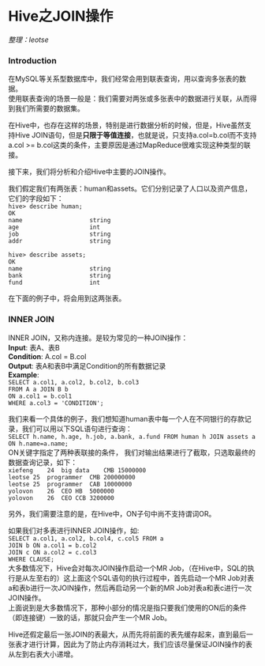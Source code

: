 # Hive之JOIN操作
_整理：leotse_

### Introduction
在MySQL等关系型数据库中，我们经常会用到联表查询，用以查询多张表的数据。  
使用联表查询的场景一般是：我们需要对两张或多张表中的数据进行关联，从而得到我们所需要的数据集。  

在Hive中，也存在这样的场景，特别是进行数据分析的时候，但是，Hive虽然支持Hive JOIN语句，但是**只限于等值连接**，也就是说，只支持a.col=b.col而不支持a.col >= b.col这类的条件，主要原因是通过MapReduce很难实现这种类型的联接。

接下来，我们将分析和介绍Hive中主要的JOIN操作。

我们假定我们有两张表：human和assets。它们分别记录了人口以及资产信息，它们的字段如下：  
`hive> describe human;`  
`OK`  
`name                	string`             	                    
`age                 	int`         	                    
`job                 	string`                	                    
`addr                	string`  

`hive> describe assets;`  
`OK`  
`name                	string`                	                    
`bank                	string`                	                    
`fund                	int`  

在下面的例子中，将会用到这两张表。

### INNER JOIN
INNER JOIN，又称内连接。是较为常见的一种JOIN操作：  
**Input**: 表A、表B  
**Condition**: A.col = B.col   
**Output**: 表A和表B中满足Condition的所有数据记录   
**Example**:   
`SELECT a.col1, a.col2, b.col2, b.col3`  
`FROM A a JOIN B b`  
`ON a.col1 = b.col1`  
`WHERE a.col3 = 'CONDITION';`  

我们来看一个具体的例子，我们想知道human表中每一个人在不同银行的存款记录，我们可以用以下SQL语句进行查询：  
`SELECT h.name, h.age, h.job, a.bank, a.fund FROM human h JOIN assets a ON h.name=a.name;`  
ON关键字指定了两种表联接的条件，
我们对输出结果进行了截取，只选取最终的数据查询记录，如下：  
`xiefeng	24	big data	CMB	15000000`  
`leotse	25	programmer	CMB	200000000`  
`leotse	25	programmer	CAB	10000000`   
`yolovon	26	CEO	HB	5000000`  
`yolovon	26	CEO	CCB	3200000`  

另外，我们需要注意的是，在Hive中，ON子句中尚不支持谓词OR。

如果我们对多表进行INNER JOIN操作，如:  
`SELECT a.col1, a.col2, b.col4, c.col5 FROM a`  
`JOIN b ON a.col1 = b.col2`  
`JOIN c ON a.col2 = c.col3`  
`WHERE CLAUSE;`  
大多数情况下，Hive会对每次JOIN操作启动一个MR Job，（在Hive中，SQL的执行是从左至右的）这上面这个SQL语句的执行过程中，首先启动一个MR Job对表a和表b进行一次JOIN操作，然后再启动另一个新的MR Job对表a和表c进行一次JOIN操作。  
上面说到是大多数情况下，那种小部分的情况是指只要我们使用的ON后的条件（即连接键）一致的话，那就只会产生一个MR Job。

Hive还假定最后一张JOIN的表最大，从而先将前面的表先缓存起来，直到最后一张表才进行计算，因此为了防止内存消耗过大，我们应该尽量保证JOIN操作的表从左到右表大小递增。

